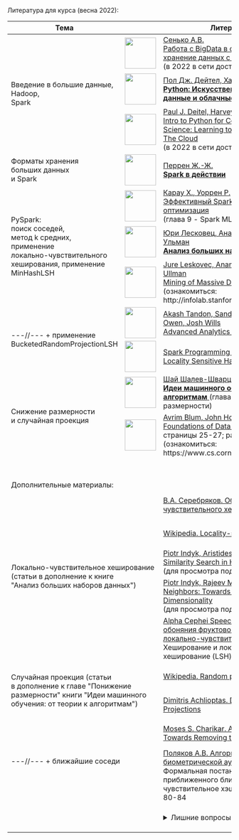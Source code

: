Литература для курса (весна 2022):
<table>
    <thead>
        <tr>
            <th>Тема</th>
            <th colspan="2">Литература</th>
        </tr>
    </thead>
    <tbody>
        <tr>
            <td rowspan="3">
                Введение в большие данные,
                <br/>
                Hadoop,
                <br/>
                Spark
            </td>
            <td>
                <a href="https://www.piter.com/product/rabota-s-bigdata-v-oblakah-obrabotka-i-hranenie-dannyh-s-primerami-iz-microsoft-azure">
                    <img style="width: 70px; height: auto;" src="https://static.insales-cdn.com/images/products/1/4899/178631459/44610578.jpg">
                </a>
            </td>
            <td>
                <a href="https://www.piter.com/product/rabota-s-bigdata-v-oblakah-obrabotka-i-hranenie-dannyh-s-primerami-iz-microsoft-azure">
                    Сенько А.В.
                    <br/>
                    Работа с BigData в облаках. Обработка и хранение данных с примерами
                </a>
                <br/>
                (в 2022 в сети доступен открытый PDF)
            </td>
        </tr>
        <tr>
            <td>
                <a href="https://www.piter.com/collection/kompyutery-i-internet/product/python-iskusstvennyy-intellekt-bolshie-dannye-i-oblachnye-vychisleniya">
                    <img style="width: 70px; height: auto;" src="https://static.insales-cdn.com/images/products/1/5496/301184376/44611432.jpg">
                </a>
            </td>
            <td>
                <a href="https://www.piter.com/collection/kompyutery-i-internet/product/python-iskusstvennyy-intellekt-bolshie-dannye-i-oblachnye-vychisleniya">
                    Пол Дж. Дейтел, Харви М. Дейтел
                    <br/>
                    <b>Python: Искусственный интеллект, большие данные и облачные вычисления</b>
                </a>
            </td>
        </tr>
        <tr>
            <td>
                <a href="https://www.oreilly.com/library/view/intro-to-python/9780135404799/">
                    <img style="width: 70px; height: auto;" src="https://learning.oreilly.com/library/cover/9780135404799/250w/">
                </a>
            </td>
            <td>
                <a href="https://www.oreilly.com/library/view/intro-to-python/9780135404799/">
                    Paul J. Deitel, Harvey M. Deitel
                    <br/>
                    Intro to Python for Computer Science and Data Science: Learning to Program with AI, Big Data and The Cloud
                </a>
                <br/>
                (в 2022 в сети доступен открытый PDF)
            </td>
        </tr>
        <tr>
            <td>
                Форматы хранения
                <br/>
                больших данных
                <br/>
                и Spark
            </td>
            <td>
                <a href="https://dmkpress.com/catalog/computer/data/978-5-97060-879-1/">
                    <img style="width: 70px; height: auto;" src="https://dmkpress.com/images/cms/thumbs/a5b0aeaa3fa7d6e58d75710c18673bd7ec6d5f6d/978-5-97060-879-1_270_369_jpg__100.jpg">
                </a>
            </td>
            <td>
                <a href="https://dmkpress.com/catalog/computer/data/978-5-97060-879-1/">
                    Перрен Ж.-Ж.
                    <br/>
                    <b>Spark в действии</b>
                </a>
            </td>
        </tr>
        <tr>
            <td rowspan="3">
                PySpark:
                <br/>
                поиск соседей,
                <br/>
                метод k средних,
                <br/>
                применение
                <br/>
                локально-чувствительного
                <br/>
                хеширования, применение
                <br/>
                MinHashLSH
            </td>
            <td>
                <a href="https://www.piter.com/product/effektivnyy-spark-masshtabirovanie-i-optimizatsiya">
                    <img style="width: 70px; height: auto;" src="https://static.insales-cdn.com/images/products/1/5641/158782985/44610705.jpg">
                </a>
            </td>
            <td>
                <a href="https://www.piter.com/product/effektivnyy-spark-masshtabirovanie-i-optimizatsiya">
                    Карау Х., Уоррен Р.
                    <br/>
                    Эффективный Spark. Масштабирование и оптимизация
                </a>
                <br/>
                (глава 9 - Spark MLlib)
            </td>
        </tr>
        <tr>
            <td>
                <a href="https://dmkpress.com/catalog/computer/data/978-5-97060-190-7/">
                    <img style="width: 70px; height: auto;" src="https://dmkpress.com/images/cms/thumbs/a5b0aeaa3fa7d6e58d75710c18673bd7ec6d5f6d/978-5-97060-190-7-new_270_369_jpg__100.jpg">
                </a>
            </td>
            <td>
                <a href="https://dmkpress.com/catalog/computer/data/978-5-97060-190-7/">
                    Юри Лесковец, Ананд Раджараман, Дэвид Дж. Ульман
                    <br/>
                    <b>Анализ больших наборов данных</b>
                </a>
            </td>
        </tr>
        <tr>
            <td>
                <a href="https://www.cambridge.org/core/books/mining-of-massive-datasets/C1B37BA2CBB8361B94FDD1C6F4E47922">
                    <img style="width: 70px; height: auto;" src="https://assets.cambridge.org/97811070/77232/cover/9781107077232.jpg">
                </a>
            </td>
            <td>
                <a href="https://www.cambridge.org/core/books/mining-of-massive-datasets/C1B37BA2CBB8361B94FDD1C6F4E47922">
                    Jure Leskovec, Anand Rajaraman, Jeffrey David Ullman
                    <br/>
                    Mining of Massive Datasets
                </a>
                <br/>
                (ознакомиться: http://infolab.stanford.edu/~ullman/mmds/book.pdf)
            </td>
        </tr>
        <tr>
            <td rowspan="2">
                ---//--- + применение
                <br/>
                BucketedRandomProjectionLSH
            </td>
            <td>
                <a href="https://www.oreilly.com/library/view/advanced-analytics-with/9781098103644/">
                    <img style="width: 70px; height: auto;" src="https://learning.oreilly.com/library/cover/9781098103644/250w/">
                </a>
            </td>
            <td>
                <a href="https://www.oreilly.com/library/view/advanced-analytics-with/9781098103644/">
                    Akash Tandon, Sandy Ryza, Uri Laserson, Sean Owen, Josh Wills
                    <br/>
                    Advanced Analytics with PySpark
                </a>
            </td>
        </tr>
        <tr>
            <td>
                <a href="https://spark.apache.org/docs/latest/ml-features#locality-sensitive-hashing">
                    <img style="width: 70px; height: auto;" src="https://icannhas.com/media/images/services/ic-apachespark.png">
                </a>
            </td>
            <td>
                <a href="https://spark.apache.org/docs/latest/ml-features#locality-sensitive-hashing">
                    Spark Programming Guides. MLlib
                    <br/>
                    Locality Sensitive Hashing
                </a>
            </td>
        </tr>
        <tr>
            <td rowspan="2">
                Снижение размерности
                <br/>
                и случайная проекция
            </td>
            <td>
                <a href="https://dmkpress.com/catalog/computer/data/978-5-97060-673-5/">
                    <img style="width: 70px; height: auto;" src="https://dmkpress.com/images/cms/thumbs/a5b0aeaa3fa7d6e58d75710c18673bd7ec6d5f6d/978-5-97060-673-5_270_369_jpg__100.jpg">
                </a>
            </td>
            <td>
                <a href="https://dmkpress.com/catalog/computer/data/978-5-97060-673-5/">
                    Шай Шалев-Шварц, Шай Бен-Давид
                    <br/>
                    <b>Идеи машинного обучения: от теории к алгоритмам</b>
                </a> (глава 23 - Понижение размерности)
            </td>
        </tr>
        <tr>
            <td>
                <a href="https://www.cambridge.org/academic/subjects/computer-science/pattern-recognition-and-machine-learning/foundations-data-science">
                    <img style="width: 70px; height: auto;" src="https://assets.cambridge.org/97811084/85067/cover/9781108485067.jpg">
                </a>
            </td>
            <td>
                <a href="https://www.cambridge.org/academic/subjects/computer-science/pattern-recognition-and-machine-learning/foundations-data-science">
                    Avrim Blum, John Hopcroft, Ravindran Kannan
                    <br/>
                    Foundations of Data Science
                </a> (раздел 2.7, страницы 25-27; расширенно 25-39)
                <br/>
                (ознакомиться: https://www.cs.cornell.edu/jeh/book.pdf)
            </td>
        </tr>
        <tr>
            <td colspan="3">&nbsp;</td>
        </tr>
        <tr>
            <td colspan="3"><br/>Дополнительные материалы:</td>
        </tr>
        <tr>
            <td rowspan="5" colspan="2">
                Локально-чувствительное хеширование
                <br/>
                (статьи в дополнение к книге
                <br/>
                "Анализ больших наборов данных")
            </td>
            <td style="height: 4em;">
                <a href="https://keldysh.ru/abrau/2016/p/p8.ppt">
                    В.А. Серебряков. Обзор алгоритмов локально-чувствительного хеширования (презентация)
                </a>
            </td>
        </tr>
        <tr>
            <td style="height: 4em;">
                <a href="https://en.wikipedia.org/wiki/Locality-sensitive_hashing">
                    Wikipedia. Locality-sensitive hashing
                </a>
            </td>
        </tr>
        <tr>
            <td style="height: 4em;">
                <a href="http://people.csail.mit.edu/indyk/vldb99.ps">
                    Piotr Indyk, Aristides Gionis; Rajeev Motwani. Similarity Search in High Dimensions via Hashing
                </a>
                <br/>
                (для просмотра под Windows: <a href="https://epsviewer.org/download.aspx">EPS Viewer</a>)
            </td>
        </tr>
        <tr>
            <td style="height: 4em;">
                <a href="http://people.csail.mit.edu/indyk/nndraft.ps">
                    Piotr Indyk, Rajeev Motwani. Approximate Nearest Neighbors: Towards Removing the Curse of Dimensionality
                </a>
                <br/>
                (для просмотра под Windows: <a href="https://epsviewer.org/download.aspx">EPS Viewer</a>)
            </td>
        </tr>
        <tr>
            <td style="height: 4em;">
                <a href="https://alphacephei.com/ru/lecture2.pdf">
                    Alpha Cephei Speech Recognition Research. Схема обоняния фруктовой мухи, как новый вид локально-чувствительного хеширования
                </a>
                <br/>
                Хеширование и локально-чувствительное хеширование (LSH) - страницы 1-3
            </td>
        </tr>
        <tr>
            <td rowspan="2" colspan="2">
                Случайная проекция (статьи
                <br/>
                в дополнение к главе "Понижение
                <br/>
                размерности" книги "Идеи машинного
                <br/>
                обучения: от теории к алгоритмам")
            </td>
            <td style="height: 4em;">
                <a href="https://en.wikipedia.org/wiki/Random_projection">
                    Wikipedia. Random projection
                </a>
            </td>
        </tr>
        <tr>
            <td style="height: 4em;">
                <a href="http://people.ee.duke.edu/~lcarin/p93.pdf">
                    Dimitris Achlioptas. Database-friendly Random Projections
                </a>
            </td>
        </tr>
        <tr>
            <td rowspan="2" colspan="2">---//--- + ближайшие соседи</td>
            <td style="height: 4em;">
                <a href="http://www.cs.princeton.edu/courses/archive/spring04/cos598B/bib/CharikarEstim.pdf">
                    Moses S. Charikar. Approximate Nearest Neighbors: Towards Removing the Curse of Dimensionality
                </a>
            </td>
        </tr>
        <tr>
            <td style="height: 4em;">
                <a href="https://istina.msu.ru/download/113672383/1gD6Bu:TSQY4zkkdyneVimLVmyaIExsrYc/#page=80">
                    Поляков А.В. Алгоритмы и защищенные системы биометрической аутентификации личности
                </a>
                <br/>
                Формальная постановка задачи поиска приближенного ближайшего соседа и Локально-чувствительное хэширование (LSH) - страницы 80-84
            </td>
        </tr>
        <tr>
            <td colspan="2"></td>
            <td style="height: 4em;">
                <details><summary>Лишние вопросы</summary>
                    <a href="https://londmathsoc.onlinelibrary.wiley.com/doi/abs/10.1112/jlms/s1-9.2.126">Приближение дробно-мерных пространств</a>
                    <br/>
                    <a href="https://www.ibm.com/analytics/us/en/Analytics-BigData.pdf">Большие данные Больцано</a>
                    -
                    <a href="https://arxiv.org/pdf/1607.03390.pdf">Ньютон - метод для оценки схожести</a>
                    <br/>
                    <a href="https://ieeexplore.ieee.org/document/7468484">Анализ больших данных WBS</a>, <a href="https://vijayaphanindra.medium.com/a-work-breakdown-structure-wbs-for-big-data-analytics-projects-part-1-db4c2a8179fd">применение редактора</a>
                    <br/>
                    <a href="https://losst.ru/rabota-s-powershell-linux">Linux - применение PowerShell</a> <a href="https://www.andreasbijl.com/handling-big-data-with-powershell/">в больших данных</a>
                </details>
            </td>
        </tr>
    </tbody>
</table>

